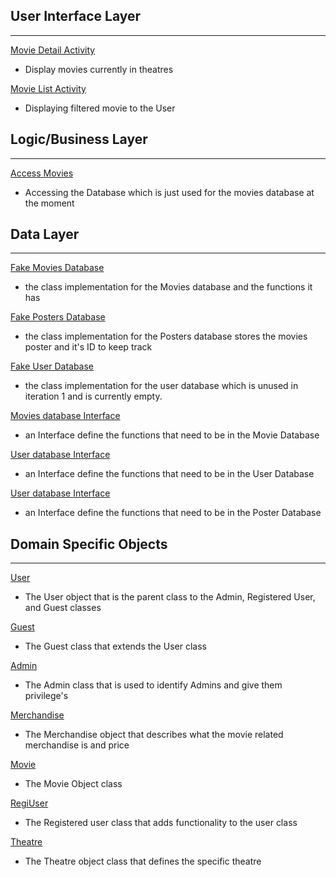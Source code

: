 ## User Interface Layer
----
[Movie Detail Activity](https://code.cs.umanitoba.ca/3350-winter-2021-a01/group-3/-/blob/master/app/src/main/java/com/example/ixalan/presentation/MovieDetailActivity.java)
* Display movies currently in theatres

[Movie List Activity](https://code.cs.umanitoba.ca/3350-winter-2021-a01/group-3/-/blob/master/app/src/main/java/com/example/ixalan/presentation/MovieListActivity.java)
* Displaying filtered movie to the User

## Logic/Business Layer
---
[Access Movies](https://code.cs.umanitoba.ca/3350-winter-2021-a01/group-3/-/blob/master/app/src/main/java/com/example/ixalan/business/AccessMovies.java)
* Accessing the Database which is just used for the movies database at the moment

## Data Layer
---
[Fake Movies Database](https://code.cs.umanitoba.ca/3350-winter-2021-a01/group-3/-/blob/master/app/src/main/java/com/example/ixalan/data/FakeMovieDB.java)
* the class implementation for the Movies database and the functions it has

[Fake Posters Database](https://code.cs.umanitoba.ca/3350-winter-2021-a01/group-3/-/blob/master/app/src/main/java/com/example/ixalan/data/FakePosterDB.java)
* the class implementation for the Posters database stores the movies poster and it's ID to keep track

[Fake User Database](https://code.cs.umanitoba.ca/3350-winter-2021-a01/group-3/-/blob/master/app/src/main/java/com/example/ixalan/data/FakeUserDB.java)
* the class implementation for the user database which is unused in iteration 1 and is currently empty.

[Movies database Interface](https://code.cs.umanitoba.ca/3350-winter-2021-a01/group-3/-/blob/master/app/src/main/java/com/example/ixalan/data/IMovieDB.java)
* an Interface define the functions that need to be in the Movie Database

[User database Interface](https://code.cs.umanitoba.ca/3350-winter-2021-a01/group-3/-/blob/master/app/src/main/java/com/example/ixalan/data/IUserDB.java)
* an Interface define the functions that need to be in the User Database

[User database Interface](https://code.cs.umanitoba.ca/3350-winter-2021-a01/group-3/-/blob/master/app/src/main/java/com/example/ixalan/data/IPosterDB.java)
* an Interface define the functions that need to be in the Poster Database

## Domain Specific Objects
---
[User](https://code.cs.umanitoba.ca/3350-winter-2021-a01/group-3/-/blob/master/app/src/main/java/com/example/ixalan/objects/User.java)
* The User object that is the parent class to the Admin, Registered User, and Guest classes

[Guest](https://code.cs.umanitoba.ca/3350-winter-2021-a01/group-3/-/blob/master/app/src/main/java/com/example/ixalan/objects/Guest.java)
* The Guest class that extends the User class

[Admin](https://code.cs.umanitoba.ca/3350-winter-2021-a01/group-3/-/blob/master/app/src/main/java/com/example/ixalan/objects/Admin.java)
* The Admin class that is used to identify Admins and give them privilege's

[Merchandise](https://code.cs.umanitoba.ca/3350-winter-2021-a01/group-3/-/blob/master/app/src/main/java/com/example/ixalan/objects/Merchandise.java)
* The Merchandise object that describes what the movie related merchandise is and price

[Movie](https://code.cs.umanitoba.ca/3350-winter-2021-a01/group-3/-/blob/master/app/src/main/java/com/example/ixalan/objects/Movie.java)
* The Movie Object class

[RegiUser](https://code.cs.umanitoba.ca/3350-winter-2021-a01/group-3/-/blob/master/app/src/main/java/com/example/ixalan/objects/RegiUser.java)
* The Registered user class that adds functionality to the user class

[Theatre](https://code.cs.umanitoba.ca/3350-winter-2021-a01/group-3/-/blob/master/app/src/main/java/com/example/ixalan/objects/Theatre.java)
* The Theatre object class that defines the specific theatre
